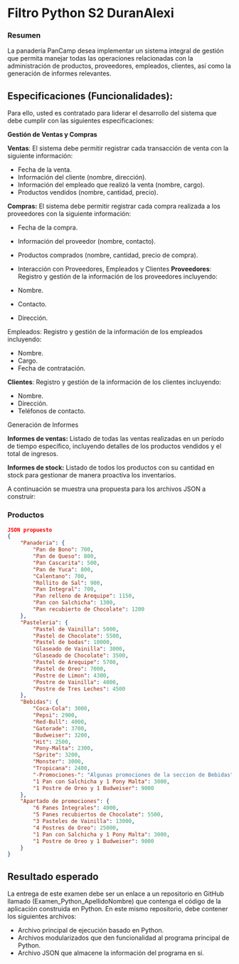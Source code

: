 # Filtro Python S2 DuranAlexi

### Resumen


La panadería PanCamp desea implementar un sistema integral de gestión que permita manejar todas las operaciones relacionadas con la administración de productos, proveedores, empleados, clientes, así como la generación de informes relevantes.



## Especificaciones (Funcionalidades):
Para ello, usted es contratado para liderar el desarrollo del sistema que debe cumplir con las siguientes especificaciones:



**Gestión de Ventas y Compras**


**Ventas**: El sistema debe permitir registrar cada transacción de venta con la siguiente información:

- Fecha de la venta.
- Información del cliente (nombre, dirección).
- Información del empleado que realizó la venta (nombre, cargo).
- Productos vendidos (nombre, cantidad, precio).

**Compras:** El sistema debe permitir registrar cada compra realizada a los proveedores con la siguiente información:

- Fecha de la compra.
- Información del proveedor (nombre, contacto).
- Productos comprados (nombre, cantidad, precio de compra).
- Interacción con Proveedores, Empleados y Clientes
**Proveedores**: Registro y gestión de la información de los proveedores incluyendo:

- Nombre.
- Contacto.
- Dirección.

Empleados: Registro y gestión de la información de los empleados incluyendo:

- Nombre.
- Cargo.
- Fecha de contratación.

**Clientes**: Registro y gestión de la información de los clientes incluyendo:

- Nombre.
- Dirección.
- Teléfonos de contacto.

Generación de Informes

**Informes de ventas:** Listado de todas las ventas realizadas en un período de tiempo específico, incluyendo detalles de los productos vendidos y el total de ingresos.

**Informes de stock:** Listado de todos los productos con su cantidad en stock para gestionar de manera proactiva los inventarios.

A continuación se muestra una propuesta para los archivos JSON a construir:



### Productos

```json
JSON propuesto
{
    "Panaderia": {
        "Pan de Bono": 700,
        "Pan de Queso": 800,
        "Pan Cascarita": 500,
        "Pan de Yuca": 800,
        "Calentano": 700,
        "Rollito de Sal": 900,
        "Pan Integral": 700,
        "Pan relleno de Arequipe": 1150,
        "Pan con Salchicha": 1300,
        "Pan recubierto de Chocolate": 1200
    },
    "Pasteleria": {
        "Pastel de Vainilla": 5000,
        "Pastel de Chocolate": 5500,
        "Pastel de bodas": 10000,
        "Glaseado de Vainilla": 3000,
        "Glaseado de Chocolate": 3500,
        "Pastel de Arequipe": 5700,
        "Pastel de Oreo": 7000,
        "Postre de Limon": 4300,
        "Postre de Vainilla": 4000,
        "Postre de Tres Leches": 4500
    },
    "Bebidas": {
        "Coca-Cola": 3000,
        "Pepsi": 2900,
        "Red-Bull": 4000,
        "Gatorade": 3700,
        "Budweiser": 3200,
        "Hit": 2500,
        "Pony-Malta": 2300,
        "Sprite": 3200,
        "Monster": 3000,
        "Tropicana": 2400,
        "-Promociones-": "Algunas promociones de la seccion de Bebidas",
        "1 Pan con Salchicha y 1 Pony Malta": 3000,
        "1 Postre de Oreo y 1 Budweiser": 9000
    },
    "Apartado de promociones": {
        "6 Panes Integrales": 4000,
        "5 Panes recubiertos de Chocolate": 5500,
        "3 Pasteles de Vainilla": 13000,
        "4 Postres de Oreo": 25000,
        "1 Pan con Salchicha y 1 Pony Malta": 3000,
        "1 Postre de Oreo y 1 Budweiser": 9000
    }
}
```


## Resultado esperado

La entrega de este examen debe ser un enlace a un repositorio en GitHub llamado (Examen_Python_ApellidoNombre) que contenga el código de la aplicación construida en Python. En este mismo repositorio, debe contener los siguientes archivos:

- Archivo principal de ejecución basado en Python.
- Archivos modularizados que den funcionalidad al programa principal de Python.
- Archivo JSON que almacene la información del programa en sí.





